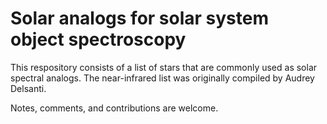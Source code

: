 # Solar analogs for solar system object spectroscopy

This respository consists of a list of stars that are commonly used as solar spectral analogs.  The near-infrared list was originally compiled by Audrey Delsanti.

Notes, comments, and contributions are welcome.
